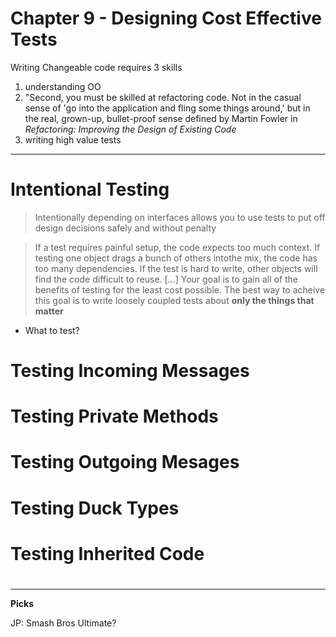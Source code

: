 # Chapter 9 - Designing Cost Effective Tests

Writing Changeable code requires 3 skills

1. understanding OO
2. "Second, you must be skilled at refactoring code. Not in the casual sense of 'go into the application and fling some things around,' but in the real, grown-up, bullet-proof sense defined by Martin Fowler in _Refactoring: Improving the Design of Existing Code_
3. writing high value tests

---

# Intentional Testing

> Intentionally depending on interfaces allows you to use tests to put off design decisions safely and without penalty

> If a test requires painful setup, the code expects too much context. If testing one object drags a bunch of others intothe mix, the code has too many dependencies. If the test is hard to write, other objects will find the code difficult to reuse. [...] Your goal is to gain all of the benefits of testing for the least cost possible. The best way to acheive this goal is to write loosely coupled tests about __only the things that matter__

* What to test?

# Testing Incoming Messages

# Testing Private Methods

# Testing Outgoing Mesages

# Testing Duck Types

# Testing Inherited Code

# 

---

__Picks__

JP: Smash Bros Ultimate?
